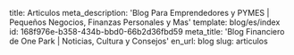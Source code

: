 title: Articulos
meta_description: 'Blog Para Emprendedores y PYMES | Pequeños Negocios,  Finanzas Personales y Mas'
template: blog/es/index
id: 168f976e-b358-434b-bbd0-66b2d36fbd59
meta_title: 'Blog Financiero de One Park | Noticias, Cultura y Consejos'
en_url: blog
slug: articulos
